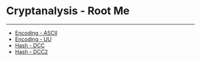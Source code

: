 # Cryptanalysis - Root Me
------------------------------
* [Encoding - ASCII](./Encoding-ASCII/README.md)
* [Encoding - UU](./Encoding-UU/README.md)
* [Hash - DCC](./Hash-DCC/README.md)
* [Hash - DCC2](./Hash-DCC2/README.md)